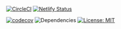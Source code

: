 [![CircleCI](https://circleci.com/gh/homuler/react-table-lego.svg?style=svg)](https://circleci.com/gh/homuler/react-table-lego)
[![Netlify Status](https://api.netlify.com/api/v1/badges/85e3370d-ce5b-4521-be2c-3d0dc4e0bf2b/deploy-status)](https://app.netlify.com/sites/wizardly-brattain-e27b62/deploys)

[![codecov](https://codecov.io/gh/homuler/react-table-lego/branch/master/graph/badge.svg?token=UQlt82gF8o)](https://codecov.io/gh/homuler/react-table-lego)
![Dependencies](https://david-dm.org/homuler/react-table-lego.svg)
[![License: MIT](https://img.shields.io/badge/License-MIT-blue.svg)](https://opensource.org/licenses/MIT)
